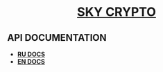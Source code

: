 <h1 align="center"><a href="https://skycrypto.me/" target="_blank">SKY CRYPTO</a> 

 ## API DOCUMENTATION
- [**RU DOCS**](RU/README.md)
- [**EN DOCS**](EN/README.md)
